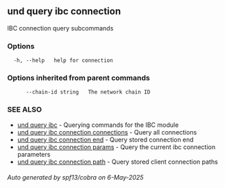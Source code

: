 ## und query ibc connection

IBC connection query subcommands

### Options

```
  -h, --help   help for connection
```

### Options inherited from parent commands

```
      --chain-id string   The network chain ID
```

### SEE ALSO

* [und query ibc](und_query_ibc.md)	 - Querying commands for the IBC module
* [und query ibc connection connections](und_query_ibc_connection_connections.md)	 - Query all connections
* [und query ibc connection end](und_query_ibc_connection_end.md)	 - Query stored connection end
* [und query ibc connection params](und_query_ibc_connection_params.md)	 - Query the current ibc connection parameters
* [und query ibc connection path](und_query_ibc_connection_path.md)	 - Query stored client connection paths

###### Auto generated by spf13/cobra on 6-May-2025
